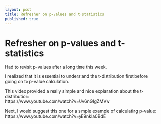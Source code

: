 ```yaml
---
layout: post
title: Refresher on p-values and t-statistics
published: true
---
```



# Refresher on p-values and t-statistics

<p>Had to revisit p-values after a long time this week. </p>
<p>I realized that it is essential to understand the t-distribution first before going on to p-value calculation. </p>
<p>This video provided a really simple and nice explanation about the t-distribution:<br>
https://www.youtube.com/watch?v=Uv6nGIgZMVw</p>
<p>Next, I would suggest this one for a simple example of calculating p-value:<br>
https://www.youtube.com/watch?v=yE9nkIa0BdE</p>
